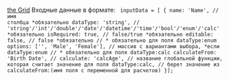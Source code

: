 <a href="helloWorld-EHoT.github.io/theGrid-testTask">the Grid</a>
Входные данные в формате:
<code>
inputData = [
{
name: 'Name', //имя столбца *обязательно
dataType: 'string', // 'string'/'int'/'double'/'date'/'datetime'/'time'/'bool'/'enum'/'calc' *обязательно
isRequired: true, // false/true *обязательно
editable: false, // false *обязательно
// * обязательно для поля dataType:enum
options: ['', 'Male', 'Female'], // массив с вариантами выбора, *если dataType:enum
// * обязательно для поля dataType:calc
calculateFrom: 'Birth Date', // 
calculate:     'calcAge', // название глобальной функции, которая считает значение для поля dataType:calc,
                          // берет значение из calculateFrom:(имя поля с переменной для расчетов)
}]; 
</code>           
